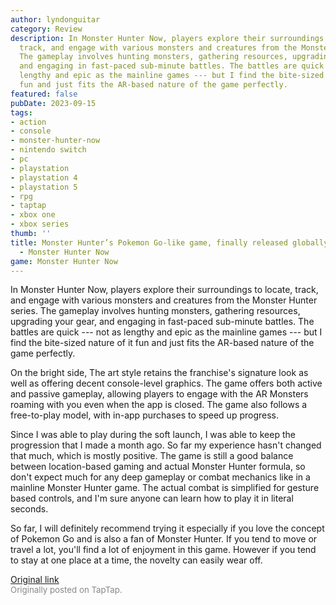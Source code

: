 ```yaml
---
author: lyndonguitar
category: Review
description: In Monster Hunter Now, players explore their surroundings to locate,
  track, and engage with various monsters and creatures from the Monster Hunter series.
  The gameplay involves hunting monsters, gathering resources, upgrading your gear,
  and engaging in fast-paced sub-minute battles. The battles are quick --- not as
  lengthy and epic as the mainline games --- but I find the bite-sized nature of it
  fun and just fits the AR-based nature of the game perfectly.
featured: false
pubDate: 2023-09-15
tags:
- action
- console
- monster-hunter-now
- nintendo switch
- pc
- playstation
- playstation 4
- playstation 5
- rpg
- taptap
- xbox one
- xbox series
thumb: ''
title: Monster Hunter’s Pokemon Go-like game, finally released globally! | Impressions
  - Monster Hunter Now
game: Monster Hunter Now
---
```

In Monster Hunter Now, players explore their surroundings to locate, track, and engage with various monsters and creatures from the Monster Hunter series. The gameplay involves hunting monsters, gathering resources, upgrading your gear, and engaging in fast-paced sub-minute battles. The battles are quick --- not as lengthy and epic as the mainline games --- but I find the bite-sized nature of it fun and just fits the AR-based nature of the game perfectly.

On the bright side, The art style retains the franchise's signature look as well as offering decent console-level graphics. The game offers both active and passive gameplay, allowing players to engage with the AR Monsters roaming with you even when the app is closed. The game also follows a free-to-play model, with in-app purchases to speed up progress.

Since I was able to play during the soft launch, I was able to keep the progression that I made a month ago. So far my experience hasn't changed that much, which is mostly positive.  The game is still a good balance between location-based gaming and actual Monster Hunter formula, so don't expect much for any deep gameplay or combat mechanics like in a mainline Monster Hunter game. The actual combat is simplified for gesture based controls, and I'm sure anyone can learn how to play it in literal seconds.

So far, I will definitely recommend trying it especially if you love the concept of Pokemon Go and is also a fan of Monster Hunter. If you tend to move or travel a lot, you'll find a lot of enjoyment in this game. However if you tend to stay at one place at a time, the novelty can easily wear off.

[Original link](https://www.taptap.io/post/6285862)<br><span style="font-size: 0.95em; color: #888;">Originally posted on TapTap.</span>